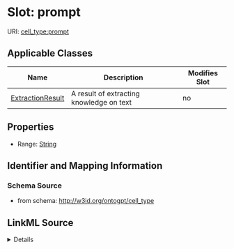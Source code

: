 

# Slot: prompt

URI: [cell_type:prompt](http://w3id.org/ontogpt/cell_type/prompt)



<!-- no inheritance hierarchy -->





## Applicable Classes

| Name | Description | Modifies Slot |
| --- | --- | --- |
| [ExtractionResult](ExtractionResult.md) | A result of extracting knowledge on text |  no  |







## Properties

* Range: [String](String.md)





## Identifier and Mapping Information







### Schema Source


* from schema: http://w3id.org/ontogpt/cell_type




## LinkML Source

<details>
```yaml
name: prompt
from_schema: http://w3id.org/ontogpt/cell_type
rank: 1000
alias: prompt
owner: ExtractionResult
domain_of:
- ExtractionResult
range: string

```
</details>